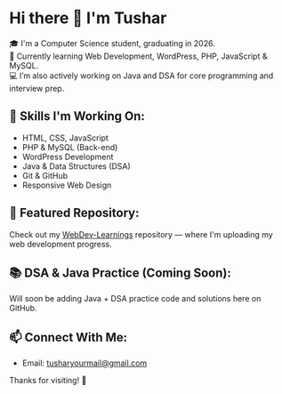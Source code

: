 # Hi there 👋 I'm Tushar

🎓 I'm a Computer Science student, graduating in 2026.  
🌱 Currently learning Web Development, WordPress, PHP, JavaScript & MySQL.  
💻 I’m also actively working on Java and DSA for core programming and interview prep.

## 🔧 Skills I'm Working On:
- HTML, CSS, JavaScript
- PHP & MySQL (Back-end)
- WordPress Development
- Java & Data Structures (DSA)
- Git & GitHub
- Responsive Web Design

## 📁 Featured Repository:
Check out my [WebDev-Learnings](https://github.com/tushar10-web/webdev-Learnings) repository — where I'm uploading my web development progress.

## 📚 DSA & Java Practice (Coming Soon):
Will soon be adding Java + DSA practice code and solutions here on GitHub.

## 📫 Connect With Me:
- Email: tusharyourmail@gmail.com 

Thanks for visiting! 🚀
